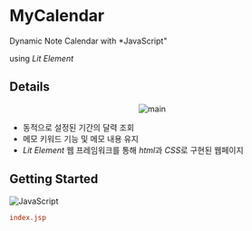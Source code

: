 # MyCalendar
Dynamic Note Calendar with *JavaScript"

using *Lit Element*

## Details
<p align="center">
  <img src="https://github.com/user-attachments/assets/6956579a-4418-46cb-ac2f-a072f6696e9a" alt="main">
</p>

- 동적으로 설정된 기간의 달력 조회
- 메모 키워드 기능 및 메모 내용 유지
- *Lit Element* 웹 프레임워크를 통해 *html*과 *CSS*로 구현된 웹페이지

## Getting Started
![JavaScript](https://img.shields.io/badge/javascript-%23323330.svg?style=for-the-badge&logo=javascript&logoColor=%23F7DF1E)

```INI
index.jsp
```
